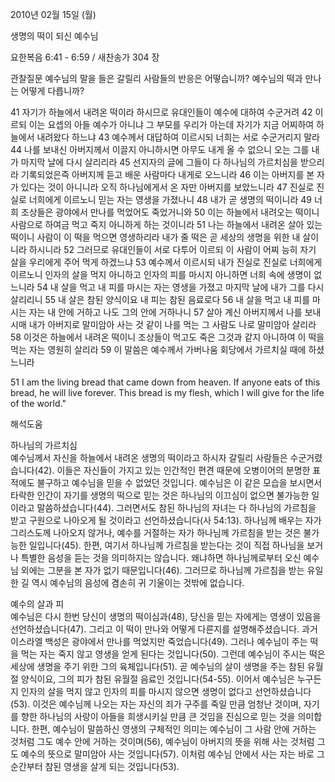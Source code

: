 2010년 02월 15일 (월)

생명의 떡이 되신 예수님



요한복음 6:41 - 6:59 / 새찬송가 304 장


관찰질문
예수님의 말을 들은 갈릴리 사람들의 반응은 어떻습니까?
예수님의 떡과 만나는 어떻게 다릅니까?

41 자기가 하늘에서 내려온 떡이라 하시므로 유대인들이 예수에 대하여 수군거려 42 이르되 이는 요셉의 아들 예수가 아니냐 그 부모를 우리가 아는데 자기가 지금 어찌하여 하늘에서 내려왔다 하느냐 43 예수께서 대답하여 이르시되 너희는 서로 수군거리지 말라 44 나를 보내신 아버지께서 이끌지 아니하시면 아무도 내게 올 수 없으니 오는 그를 내가 마지막 날에 다시 살리리라 45 선지자의 글에 그들이 다 하나님의 가르치심을 받으리라 기록되었은즉 아버지께 듣고 배운 사람마다 내게로 오느니라 46 이는 아버지를 본 자가 있다는 것이 아니니라 오직 하나님에게서 온 자만 아버지를 보았느니라 47 진실로 진실로 너희에게 이르노니 믿는 자는 영생을 가졌나니 48 내가 곧 생명의 떡이니라 49 너희 조상들은 광야에서 만나를 먹었어도 죽었거니와 50 이는 하늘에서 내려오는 떡이니 사람으로 하여금 먹고 죽지 아니하게 하는 것이니라 51 나는 하늘에서 내려온 살아 있는 떡이니 사람이 이 떡을 먹으면 영생하리라 내가 줄 떡은 곧 세상의 생명을 위한 내 살이니라 하시니라 52 그러므로 유대인들이 서로 다투어 이르되 이 사람이 어찌 능히 자기 살을 우리에게 주어 먹게 하겠느냐 53 예수께서 이르시되 내가 진실로 진실로 너희에게 이르노니 인자의 살을 먹지 아니하고 인자의 피를 마시지 아니하면 너희 속에 생명이 없느니라 54 내 살을 먹고 내 피를 마시는 자는 영생을 가졌고 마지막 날에 내가 그를 다시 살리리니 
55 내 살은 참된 양식이요 내 피는 참된 음료로다 56 내 살을 먹고 내 피를 마시는 자는 내 안에 거하고 나도 그의 안에 거하나니 57 살아 계신 아버지께서 나를 보내시매 내가 아버지로 말미암아 사는 것 같이 나를 먹는 그 사람도 나로 말미암아 살리라 58 이것은 하늘에서 내려온 떡이니 조상들이 먹고도 죽은 그것과 같지 아니하여 이 떡을 먹는 자는 영원히 살리라 59 이 말씀은 예수께서 가버나움 회당에서 가르치실 때에 하셨느니라 

51 I am the living bread that came down from heaven. If anyone eats of this bread, he will live forever. This bread is my flesh, which I will give for the life of the world."

해석도움





하나님의 가르치심  
예수님께서 자신을 하늘에서 내려온 생명의 떡이라고 하시자 갈릴리 사람들은 수군거렸습니다(42). 이들은 자신들이 가지고 있는 인간적인 편견 때문에 오병이어의 분명한 표적에도 불구하고 예수님을 믿을 수 없었던 것입니다. 예수님은 이 같은 모습을 보시면서 타락한 인간이 자기를 생명의 떡으로 믿는 것은 하나님의 이끄심이 없으면 불가능한 일이라고 말씀하셨습니다(44). 그러면서도 참된 하나님의 자녀는 다 하나님의 가르침을 받고 구원으로 나아오게 될 것이라고 선언하셨습니다(사 54:13). 하나님께 배우는 자가 그리스도께 나아오지 않거나, 예수를 거절하는 자가 하나님께 가르침을 받는 것은 불가능한 일입니다(45). 한편, 여기서 하나님께 가르침을 받는다는 것이 직접 하나님을 보거나 특별한 음성을 듣는 것을 의미하지는 않습니다. 왜냐하면 하나님께로부터 오신 예수님 외에는 그분을 본 자가 없기 때문입니다(46). 그러므로 하나님께 가르침을 받는 유일한 길 역시 예수님의 음성에 겸손히 귀 기울이는 것밖에 없습니다.  

예수의 살과 피  
예수님은 다시 한번 당신이 생명의 떡이심과(48), 당신을 믿는 자에게는 영생이 있음을 선언하셨습니다(47). 그리고 이 떡이 만나와 어떻게 다른지를 설명해주셨습니다. 과거 이스라엘 백성은 광야에서 만나를 먹었지만 죽었습니다(49). 그러나 예수님이 주는 떡을 먹는 자는 죽지 않고 영생을 얻게 된다는 것입니다(50). 그런데 예수님이 주시는 떡은 세상에 생명을 주기 위한 그의 육체입니다(51). 곧 예수님의 살이 생명을 주는 참된 유월절 양식이요, 그의 피가 참된 유월절 음료인 것입니다(54-55). 이어서 예수님은 누구든지 인자의 살을 먹지 않고 인자의 피를 마시지 않으면 생명이 없다고 선언하셨습니다(53). 이것은 예수님께 나오는 자는 자신의 죄가 구주를 죽일 만큼 엄청난 것이며, 자기를 향한 하나님의 사랑이 아들을 희생시키실 만큼 큰 것임을 진심으로 믿는 것을 의미합니다. 한편, 예수님이 말씀하신 영생의 구체적인 의미는 예수님이 그 사람 안에 거하는 것처럼 그도 예수 안에 거하는 것이며(56), 예수님이 아버지의 뜻을 위해 사는 것처럼 그도 예수의 뜻으로 말미암아 사는 것입니다(57). 이처럼 예수님 안에서 사는 자는 바로 그 순간부터 참된 영생을 살게 되는 것입니다(53).